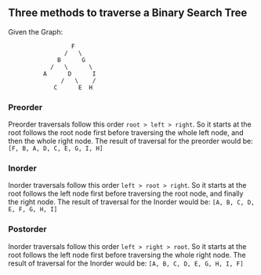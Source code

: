 ## Three methods to traverse a Binary Search Tree

Given the Graph:
```
                  F
                /   \
              B      G
            /   \      \
          A      D      I
               /   \    /
             C      E  H
```

### Preorder
Preorder traversals follow this order `root > left > right`. So it starts at the root follows the root node first before traversing the whole left node, and then the whole right node.
The result of traversal for the preorder would be: `[F, B, A, D, C, E, G, I, H]`

### Inorder
Inorder traversals follow this order `left > root > right`. So it starts at the root follows the left node first before traversing the root node, and finally the right node.
The result of traversal for the Inorder would be: `[A, B, C, D, E, F, G, H, I]`

### Postorder
Inorder traversals follow this order `left > right > root`. So it starts at the root follows the left node first before traversing the whole right node.
The result of traversal for the Inorder would be: `[A, B, C, D, E, G, H, I, F]`